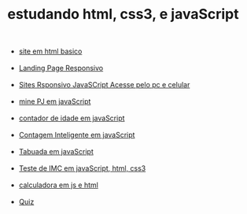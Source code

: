 <br>
<h1>estudando html, css3, e javaScript</h1>

<br>

<nav >

<ul>

<li className="li">
<a className="a"  href="https://GabrielErick1.github.io/estudo/htmlsite/siteteste/">site em html basico</a>
</li>

<br>
<li className="a" className="li">
<a href="https://GabrielErick1.github.io/estudo/htmlsite/site/">Landing Page Responsivo</a>
</li>
<br>
<li className="li">
<a className="a" href="https://GabrielErick1.github.io/estudo/htmlsite/sitenv/">Sites Rsponsivo JavaSCript Acesse pelo pc e celular</a>
</li>
<br>
<li className="li">
<a className="a" href="https://GabrielErick1.github.io/estudo/javaScript/projeto/">mine PJ em javaScript</a>
</li>

<br>

<li className="li">
<a className="a" href="https://GabrielErick1.github.io/estudo/javaScript/projeto1/">contador de idade em javaScript</a>
</li>

<br>

<li className="li">
<a className="a" href="https://GabrielErick1.github.io/estudo/javaScript/projeto2/">Contagem Inteligente em javaScript</a>
</li>

<br>

<li className="li">
<a className="a" href="https://GabrielErick1.github.io/estudo/javaScript/projeto3/">Tabuada em javaScript</a>
</li>
<br>
<li className="li">
<a className="a" href="https://GabrielErick1.github.io/estudo/javaScript/testedeobsidade/">Teste de IMC em javaScript, html, css3</a>
</li>
<br>
<li className="li">
<a className="a" href="https://GabrielErick1.github.io/estudo/javaScript/calculadora/">calculadora em js e html</a>
</li>
<br>
<li className="li">
<a className="a" href="https://GabrielErick1.github.io/estudo/quiz/">Quiz</a>
</li>
</ul>
</nav>